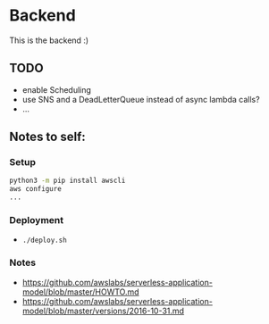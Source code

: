 # Backend
This is the backend :)

## TODO
 * enable Scheduling
 * use SNS and a DeadLetterQueue instead of async lambda calls?
 * ...

## Notes to self:

### Setup
```bash
python3 -m pip install awscli
aws configure
...
```
### Deployment
 * `./deploy.sh`

### Notes
 * https://github.com/awslabs/serverless-application-model/blob/master/HOWTO.md
 * https://github.com/awslabs/serverless-application-model/blob/master/versions/2016-10-31.md